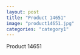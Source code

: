 ```yaml
---
layout: post
title: "Product 14651"
image: "product14651.jpg"
categories: "category1"
---
```

Product 14651
